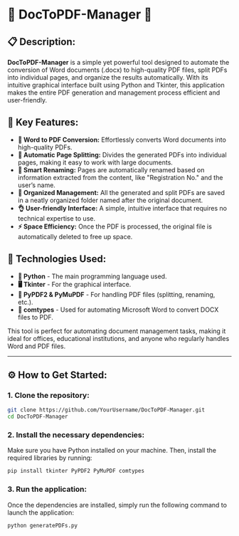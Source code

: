 # 🌟 DocToPDF-Manager 🌟

## 📋 Description:
**DocToPDF-Manager** is a simple yet powerful tool designed to automate the conversion of Word documents (.docx) to high-quality PDF files, split PDFs into individual pages, and organize the results automatically. With its intuitive graphical interface built using Python and Tkinter, this application makes the entire PDF generation and management process efficient and user-friendly. 

## 🚀 Key Features:
- **📄 Word to PDF Conversion:** Effortlessly converts Word documents into high-quality PDFs.
- **🔄 Automatic Page Splitting:** Divides the generated PDFs into individual pages, making it easy to work with large documents.
- **📝 Smart Renaming:** Pages are automatically renamed based on information extracted from the content, like "Registration No." and the user’s name.
- **📂 Organized Management:** All the generated and split PDFs are saved in a neatly organized folder named after the original document.
- **👌 User-friendly Interface:** A simple, intuitive interface that requires no technical expertise to use.
- **⚡ Space Efficiency:** Once the PDF is processed, the original file is automatically deleted to free up space.

## 🧰 Technologies Used:
- **🐍 Python** - The main programming language used.
- **🖥 Tkinter** - For the graphical interface.
- **📑 PyPDF2 & PyMuPDF** - For handling PDF files (splitting, renaming, etc.).
- **📝 comtypes** - Used for automating Microsoft Word to convert DOCX files to PDF.

This tool is perfect for automating document management tasks, making it ideal for offices, educational institutions, and anyone who regularly handles Word and PDF files.

---

## ⚙️ How to Get Started:

### 1. Clone the repository:
```bash
git clone https://github.com/YourUsername/DocToPDF-Manager.git
cd DocToPDF-Manager
```

### 2. Install the necessary dependencies:
Make sure you have Python installed on your machine. Then, install the required libraries by running:
```bash
pip install tkinter PyPDF2 PyMuPDF comtypes
```

### 3. Run the application:
Once the dependencies are installed, simply run the following command to launch the application:
```bash
python generatePDFs.py
```
